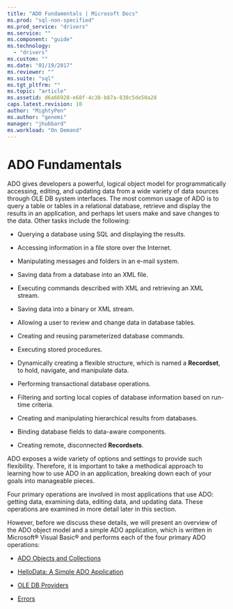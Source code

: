 ```yaml
---
title: "ADO Fundamentals | Microsoft Docs"
ms.prod: "sql-non-specified"
ms.prod_service: "drivers"
ms.service: ""
ms.component: "guide"
ms.technology:
  - "drivers"
ms.custom: ""
ms.date: "01/19/2017"
ms.reviewer: ""
ms.suite: "sql"
ms.tgt_pltfrm: ""
ms.topic: "article"
ms.assetid: d6a66928-e68f-4c38-b87a-838c5de50a28
caps.latest.revision: 10
author: "MightyPen"
ms.author: "genemi"
manager: "jhubbard"
ms.workload: "On Demand"
---
```

# ADO Fundamentals
ADO gives developers a powerful, logical object model for programmatically accessing, editing, and updating data from a wide variety of data sources through OLE DB system interfaces. The most common usage of ADO is to query a table or tables in a relational database, retrieve and display the results in an application, and perhaps let users make and save changes to the data. Other tasks include the following:  
  
-   Querying a database using SQL and displaying the results.  
  
-   Accessing information in a file store over the Internet.  
  
-   Manipulating messages and folders in an e-mail system.  
  
-   Saving data from a database into an XML file.  
  
-   Executing commands described with XML and retrieving an XML stream.  
  
-   Saving data into a binary or XML stream.  
  
-   Allowing a user to review and change data in database tables.  
  
-   Creating and reusing parameterized database commands.  
  
-   Executing stored procedures.  
  
-   Dynamically creating a flexible structure, which is named a **Recordset**, to hold, navigate, and manipulate data.  
  
-   Performing transactional database operations.  
  
-   Filtering and sorting local copies of database information based on run-time criteria.  
  
-   Creating and manipulating hierarchical results from databases.  
  
-   Binding database fields to data-aware components.  
  
-   Creating remote, disconnected **Recordsets**.  
  
 ADO exposes a wide variety of options and settings to provide such flexibility. Therefore, it is important to take a methodical approach to learning how to use ADO in an application, breaking down each of your goals into manageable pieces.  
  
 Four primary operations are involved in most applications that use ADO: getting data, examining data, editing data, and updating data. These operations are examined in more detail later in this section.  
  
 However, before we discuss these details, we will present an overview of the ADO object model and a simple ADO application, which is written in Microsoft® Visual Basic® and performs each of the four primary ADO operations:  
  
-   [ADO Objects and Collections](../../../ado/guide/data/ado-objects-and-collections.md)  
  
-   [HelloData: A Simple ADO Application](../../../ado/guide/data/hellodata-a-simple-ado-application.md)  
  
-   [OLE DB Providers](../../../ado/guide/data/ole-db-providers-ado.md)  
  
-   [Errors](../../../ado/guide/data/errors-ado.md)
